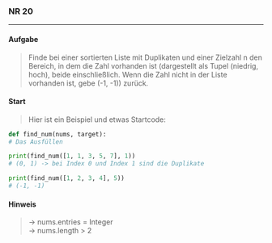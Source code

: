 ### NR 20

---

#### Aufgabe

> Finde bei einer sortierten Liste mit Duplikaten und einer Zielzahl n den Bereich, in dem die Zahl vorhanden ist (dargestellt als Tupel (niedrig, hoch), beide einschließlich. Wenn die Zahl nicht in der Liste vorhanden ist, gebe (-1, -1)) zurück.

#### Start

> Hier ist ein Beispiel und etwas Startcode:

```py
def find_num(nums, target):
# Das Ausfüllen

print(find_num([1, 1, 3, 5, 7], 1))
# (0, 1) -> bei Index 0 und Index 1 sind die Duplikate

print(find_num([1, 2, 3, 4], 5))
# (-1, -1)
```

#### Hinweis

> -> nums.entries = Integer<br>
> -> nums.length > 2<br>
